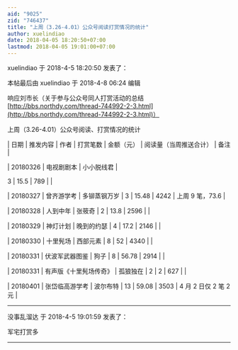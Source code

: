 ```yaml
---
aid: "9025"
zid: "746437"
title: "上周（3.26-4.01）公众号阅读打赏情况的统计"
author: xuelindiao
date: 2018-04-05 18:20:50+07:00
lastmod: 2018-04-05 19:01:00+07:00
---
```


xuelindiao 于 2018-4-5 18:20:50 发表了：

本帖最后由 xuelindiao 于 2018-4-8 06:24 编辑

响应刘市长（关于参与公众号同人打赏活动的总结[http://bbs.northdy.com/thread-744992-2-3.html](http://bbs.northdy.com/thread-744992-2-3.html)）

上周（3.26-4.01）公众号阅读、打赏情况的统计

| 日期 | 推发内容 | 作者 | 打赏笔数 | 金额（元） | 阅读量（当周推送合计） | 备注 |

| 20180326 | 电视剧剧本 | 小小脱线君 |

3 | 15.5 | 789 | |

| 20180327 | 曾齐游学考 | 多铆蒸钢万岁 | 3 | 15.48 | 4242 | 上周 9 笔，73.6 |

| 20180328 | 人到中年 | 张筱奇 | 2 | 13.8 | 2596 | |

| 20180329 | 神灯计划 | 晚到的约瑟 | 4 | 17.2 | 2146 | |

| 20180330 | 十里髡场 | 西部元素 | 8 | 52 | 4340 | |

| 20180331 | 伏波军武器图鉴 | 狗子 | 8 | 56.78 | 2914 | |

| 20180331 | 有声版《十里髡场传奇》 | 孤狼独在 | 2 | 2 | 627 | |

| 20180401 | 张岱临高游学考 | 波尔布特 | 13 | 59.08 | 3503 | 4 月 2 日仅 2 笔 2 元 |

---

没事乱溜达 于 2018-4-5 19:01:59 发表了：

军宅打赏多

---
